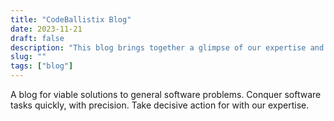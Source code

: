 ```yaml
---
title: "CodeBallistix Blog"
date: 2023-11-21
draft: false
description: "This blog brings together a glimpse of our expertise and commitment towards technology."
slug: ""
tags: ["blog"]
---
```


A blog for viable solutions to general software problems.
Conquer software tasks quickly, with precision. Take decisive action for with our expertise.
